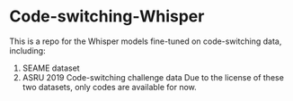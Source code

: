 # Code-switching-Whisper
This is a repo for the Whisper models fine-tuned on code-switching data, including:  
1. SEAME dataset
2. ASRU 2019 Code-switching challenge data
Due to the license of these two datasets, only codes are available for now.
